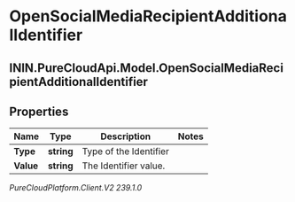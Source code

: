 # OpenSocialMediaRecipientAdditionalIdentifier

## ININ.PureCloudApi.Model.OpenSocialMediaRecipientAdditionalIdentifier

## Properties

|Name | Type | Description | Notes|
|------------ | ------------- | ------------- | -------------|
| **Type** | **string** | Type of the Identifier | |
| **Value** | **string** | The Identifier value. | |



_PureCloudPlatform.Client.V2 239.1.0_
